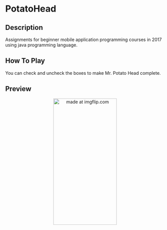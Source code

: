 # PotatoHead
## Description
Assignments for beginner mobile application programming courses in 2017 using java programming language.

## How To Play
You can check and uncheck the boxes to make Mr. Potato Head complete.

## Preview
<p align="center"><a href="https://imgflip.com/gif/3ft35j"><img src="https://i.imgflip.com/3ft35j.gif" title="made at imgflip.com" width="200" height="400"/></a></p>
